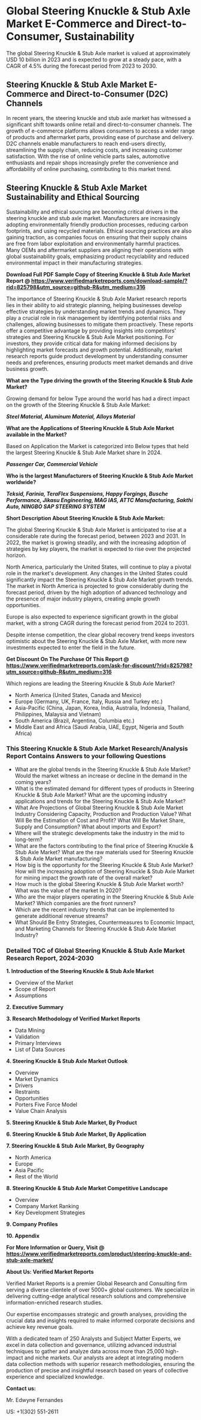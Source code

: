 <h1>Global Steering Knuckle & Stub Axle Market E-Commerce and Direct-to-Consumer, Sustainability</h1><p class=""><p>The global Steering Knuckle & Stub Axle market is valued at approximately USD 10 billion in 2023 and is expected to grow at a steady pace, with a CAGR of 4.5% during the forecast period from 2023 to 2030.</p><h2>Steering Knuckle & Stub Axle Market E-Commerce and Direct-to-Consumer (D2C) Channels</h2><p>In recent years, the steering knuckle and stub axle market has witnessed a significant shift towards online retail and direct-to-consumer channels. The growth of e-commerce platforms allows consumers to access a wider range of products and aftermarket parts, providing ease of purchase and delivery. D2C channels enable manufacturers to reach end-users directly, streamlining the supply chain, reducing costs, and increasing customer satisfaction. With the rise of online vehicle parts sales, automotive enthusiasts and repair shops increasingly prefer the convenience and affordability of online purchasing, contributing to this market trend.</p><h2>Steering Knuckle & Stub Axle Market Sustainability and Ethical Sourcing</h2><p>Sustainability and ethical sourcing are becoming critical drivers in the steering knuckle and stub axle market. Manufacturers are increasingly adopting environmentally friendly production processes, reducing carbon footprints, and using recycled materials. Ethical sourcing practices are also gaining traction, as companies focus on ensuring that their supply chains are free from labor exploitation and environmentally harmful practices. Many OEMs and aftermarket suppliers are aligning their operations with global sustainability goals, emphasizing product recyclability and reduced environmental impact in their manufacturing strategies.</p></p><p class=""><strong>Download Full PDF Sample Copy of Steering Knuckle & Stub Axle Market Report @ <a href="https://www.verifiedmarketreports.com/download-sample/?rid=825798&utm_source=github-R&utm_medium=316" target="_blank">https://www.verifiedmarketreports.com/download-sample/?rid=825798&utm_source=github-R&utm_medium=316</a></strong></p><p>The importance of&nbsp;Steering Knuckle & Stub Axle Market research reports lies in their ability to aid strategic planning, helping businesses develop effective strategies by understanding market trends and dynamics. They play a crucial role in risk management by identifying potential risks and challenges, allowing businesses to mitigate them proactively. These reports offer a competitive advantage by providing insights into competitors' strategies and Steering Knuckle & Stub Axle Market positioning. For investors, they provide critical data for making informed decisions by highlighting market forecasts and growth potential. Additionally, market research reports guide product development by understanding consumer needs and preferences, ensuring products meet market demands and drive business growth.</p><p><strong>What are the&nbsp;Type driving the growth of the Steering Knuckle & Stub Axle Market?</strong></p><p id="" class="">Growing demand for below Type around the world has had a direct impact on the growth of the Steering Knuckle & Stub Axle Market:</p><p class=""><em><strong>Steel Material, Aluminum Material, Alloys Material</strong></em></p><p class=""><strong>What are the&nbsp;Applications&nbsp;of Steering Knuckle & Stub Axle Market available in the Market?</strong></p><p id="" class="">Based on Application the Market is categorized into Below types that held the largest Steering Knuckle & Stub Axle Market share In 2024.</p><p class=""><em><strong>Passenger Car, Commercial Vehicle</strong></em></p><p class=""><strong>Who is the largest Manufacturers of Steering Knuckle & Stub Axle Market worldwide?</strong></p><p><em><strong>Teksid, Farinia, TeraFlex Suspensions, Happy Forgings, Busche Performance, Jikasu Engineering, MAG IAS, ATTC Manufacturing, Sakthi Auto, NINGBO SAP STEERING SYSTEM</strong></em></p><p id="" class=""><strong>Short Description About Steering Knuckle & Stub Axle Market:</strong></p><p>The global Steering Knuckle & Stub Axle Market is anticipated to rise at a considerable rate during the forecast period, between 2023 and 2031. In 2022, the market is growing steadily, and with the increasing adoption of strategies by key players, the market is expected to rise over the projected horizon.</p><p>North America, particularly the United States, will continue to play a pivotal role in the market's development. Any changes in the United States could significantly impact the Steering Knuckle & Stub Axle Market growth trends. The market in North America is projected to grow considerably during the forecast period, driven by the high adoption of advanced technology and the presence of major industry players, creating ample growth opportunities.</p><p>Europe is also expected to experience significant growth in the global market, with a strong CAGR during the forecast period from 2024 to 2031.</p><p>Despite intense competition, the clear global recovery trend keeps investors optimistic about the Steering Knuckle & Stub Axle Market, with more new investments expected to enter the field in the future.</p><p id="" class=""><strong>Get Discount On The Purchase Of This Report @ <a href="https://www.verifiedmarketreports.com/ask-for-discount/?rid=825798?utm_source=github-R&utm_medium=316" target="_blank">https://www.verifiedmarketreports.com/ask-for-discount/?rid=825798?utm_source=github-R&utm_medium=316</a></strong></p><p class="">Which regions are leading the Steering Knuckle & Stub Axle Market?</p><ul><li>North America (United States, Canada and Mexico)</li><li>Europe (Germany, UK, France, Italy, Russia and Turkey etc.)</li><li>Asia-Pacific (China, Japan, Korea, India, Australia, Indonesia, Thailand, Philippines, Malaysia and Vietnam)</li><li>South America (Brazil, Argentina, Columbia etc.)</li><li>Middle East and Africa (Saudi Arabia, UAE, Egypt, Nigeria and South Africa)</li></ul><h3 id="" class="">This Steering Knuckle & Stub Axle Market Research/Analysis Report Contains Answers to your following Questions</h3><ul><li>What are the global trends in the Steering Knuckle & Stub Axle Market? Would the market witness an increase or decline in the demand in the coming years?</li><li>What is the estimated demand for different types of products in Steering Knuckle & Stub Axle Market? What are the upcoming industry applications and trends for the Steering Knuckle & Stub Axle Market?</li><li>What Are Projections of Global Steering Knuckle & Stub Axle Market Industry Considering Capacity, Production and Production Value? What Will Be the Estimation of Cost and Profit? What Will Be Market Share, Supply and Consumption? What about imports and Export?</li><li>Where will the strategic developments take the industry in the mid to long-term?</li><li>What are the factors contributing to the final price of Steering Knuckle & Stub Axle Market? What are the raw materials used for Steering Knuckle & Stub Axle Market manufacturing?</li><li>How big is the opportunity for the Steering Knuckle & Stub Axle Market? How will the increasing adoption of Steering Knuckle & Stub Axle Market for mining impact the growth rate of the overall market?</li><li>How much is the global Steering Knuckle & Stub Axle Market worth? What was the value of the market In 2020?</li><li>Who are the major players operating in the Steering Knuckle & Stub Axle Market? Which companies are the front runners?</li><li>Which are the recent industry trends that can be implemented to generate additional revenue streams?</li><li>What Should Be Entry Strategies, Countermeasures to Economic Impact, and Marketing Channels for Steering Knuckle & Stub Axle Market Industry?</li></ul><h3 id="" class="">Detailed TOC of Global Steering Knuckle & Stub Axle Market Research Report, 2024-2030</h3><p id="" class=""><strong>1. Introduction of the Steering Knuckle & Stub Axle Market</strong></p><ul><li>Overview of the Market</li><li>Scope of Report</li><li>Assumptions</li></ul><p id="" class=""><strong>2. Executive Summary</strong></p><p id="" class=""><strong>3. Research Methodology of Verified Market Reports</strong></p><ul><li>Data Mining</li><li>Validation</li><li>Primary Interviews</li><li>List of Data Sources</li></ul><p id="" class=""><strong>4. Steering Knuckle & Stub Axle Market Outlook</strong></p><ul><li>Overview</li><li>Market Dynamics</li><li>Drivers</li><li>Restraints</li><li>Opportunities</li><li>Porters Five Force Model</li><li>Value Chain Analysis</li></ul><p id="" class=""><strong>5. Steering Knuckle & Stub Axle Market, By Product</strong></p><p id="" class=""><strong>6. Steering Knuckle & Stub Axle Market, By Application</strong></p><p id="" class=""><strong>7. Steering Knuckle & Stub Axle Market, By Geography</strong></p><ul><li>North America</li><li>Europe</li><li>Asia Pacific</li><li>Rest of the World</li></ul><p id="" class=""><strong>8. Steering Knuckle & Stub Axle Market Competitive Landscape</strong></p><ul><li>Overview</li><li>Company Market Ranking</li><li>Key Development Strategies</li></ul><p id="" class=""><strong>9. Company Profiles</strong></p><p id="" class=""><strong>10. Appendix</strong></p><p id="" class=""><strong>For More Information or Query, Visit @ <a href="https://www.verifiedmarketreports.com/product/steering-knuckle-and-stub-axle-market/" target="_blank">https://www.verifiedmarketreports.com/product/steering-knuckle-and-stub-axle-market/</a></strong></p><p id="" class=""><strong>About Us: Verified Market Reports</strong></p><p id="" class="">Verified Market Reports is a premier Global Research and Consulting firm serving a diverse clientele of over 5000+ global customers. We specialize in delivering cutting-edge analytical research solutions and comprehensive information-enriched research studies.</p><p id="" class="">Our expertise encompasses strategic and growth analyses, providing the crucial data and insights required to make informed corporate decisions and achieve key revenue goals.</p><p id="" class="">With a dedicated team of 250 Analysts and Subject Matter Experts, we excel in data collection and governance, utilizing advanced industrial techniques to gather and analyze data across more than 25,000 high-impact and niche markets. Our analysts are adept at integrating modern data collection methods with superior research methodologies, ensuring the production of precise and insightful research based on years of collective experience and specialized knowledge.</p><p id="" class=""><strong>Contact us:</strong></p><p id="" class="">Mr. Edwyne Fernandes</p><p id="" class="">US: +1(302) 551-2611</p>